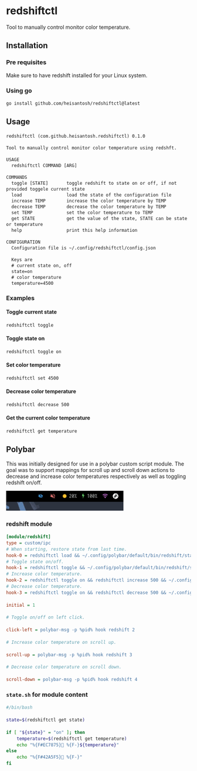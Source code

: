 # redshiftctl

Tool to manually control monitor color temperature.

## Installation

### Pre requisites

Make sure to have redshift installed for your Linux system.

### Using go

```bash
go install github.com/heisantosh/redshiftctl@latest
```

## Usage

```text
redshiftctl (com.github.heisantosh.redshiftctl) 0.1.0

Tool to manually control monitor color temperature using redshft.

USAGE
  redshiftctl COMMAND [ARG]

COMMANDS
  toggle [STATE]       toggle redshift to state on or off, if not provided toggele current state
  load                 load the state of the configuration file
  increase TEMP        increase the color temperature by TEMP
  decrease TEMP        decrease the color temperature by TEMP
  set TEMP             set the color temperature to TEMP
  get STATE            get the value of the state, STATE can be state or temperature
  help                 print this help information

CONFIGURATION
  Configuration file is ~/.config/redshiftctl/config.json

  Keys are
  # current state on, off
  state=on
  # color temperature
  temperature=4500

```

### Examples

#### Toggle current state

```bash
redshiftctl toggle
```

#### Toggle state on

```bash
redshiftctl toggle on
```

#### Set color temperature

```bash
redshiftctl set 4500
```

#### Decrease color temperature

```bash
redshiftctl decrease 500
```

#### Get the current color temperature

```bash
redshiftctl get temperature
```

## Polybar

This was initially designed for use in a polybar custom script module. The goal was to support mappings for scroll up and scroll down actions to decrease and increase color temperatures respectively as well as toggling redshift on/off.

![Polybar redshift](https://raw.githubusercontent.com/heisantosh/redshiftctl/main/polybar_redshift.gif)

### redshift module
```ini
[module/redshift]
type = custom/ipc
# When starting, restore state from last time.
hook-0 = redshiftctl load && ~/.config/polybar/default/bin/redshift/state.sh
# Toggle state on/off.
hook-1 = redshiftctl toggle && ~/.config/polybar/default/bin/redshift/state.sh
# Increase color temperature.
hook-2 = redshiftctl toggle on && redshiftctl increase 500 && ~/.config/polybar/default/bin/redshift/state.sh
# Decrease color temperature.
hook-3 = redshiftctl toggle on && redshiftctl decrease 500 && ~/.config/polybar/default/bin/redshift/state.sh

initial = 1

# Toggle on/off on left click.

click-left = polybar-msg -p %pid% hook redshift 2

# Increase color temperature on scroll up.

scroll-up = polybar-msg -p %pid% hook redshift 3

# Decrease color temperature on scroll down.

scroll-down = polybar-msg -p %pid% hook redshift 4

````

### `state.sh` for module content
```bash
#/bin/bash

state=$(redshiftctl get state)

if [ "${state}" = "on" ]; then
    temperature=$(redshiftctl get temperature)
    echo "%{F#EC7875} %{F-}${temperature}"
else
    echo "%{F#42A5F5} %{F-}"
fi
````
